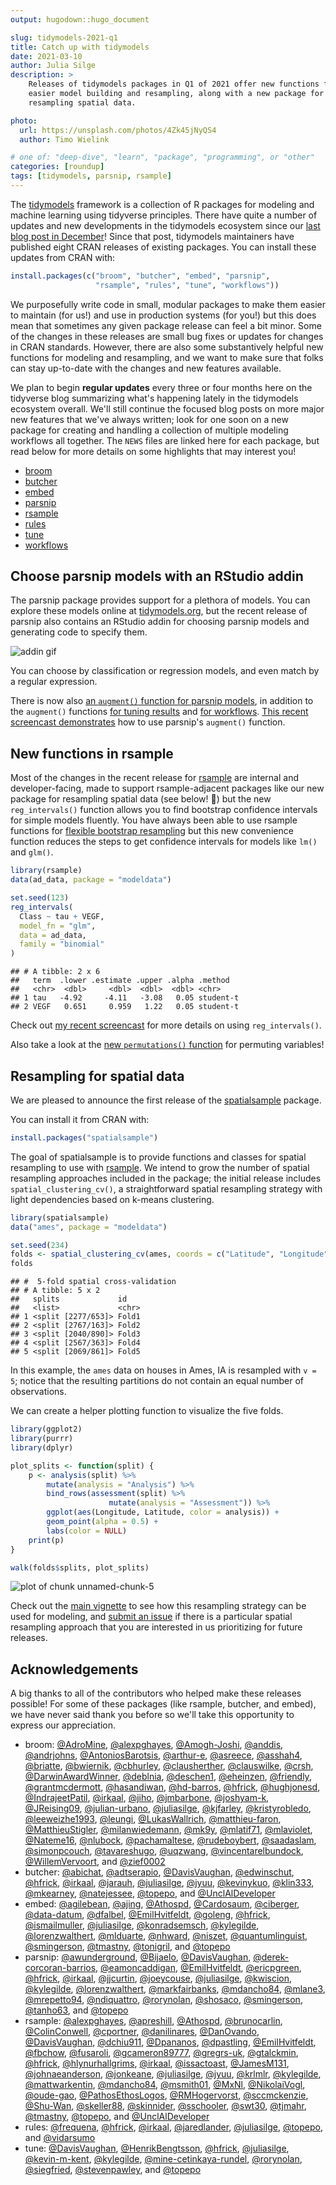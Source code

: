 ```yaml
---
output: hugodown::hugo_document

slug: tidymodels-2021-q1
title: Catch up with tidymodels
date: 2021-03-10
author: Julia Silge
description: >
    Releases of tidymodels packages in Q1 of 2021 offer new functions for 
    easier model building and resampling, along with a new package for 
    resampling spatial data.

photo:
  url: https://unsplash.com/photos/4Zk45jNyQS4
  author: Timo Wielink

# one of: "deep-dive", "learn", "package", "programming", or "other"
categories: [roundup] 
tags: [tidymodels, parsnip, rsample]
---
```





The [tidymodels](https://www.tidymodels.org/) framework is a collection of R packages for modeling and machine learning using tidyverse principles. There have quite a number of updates and new developments in the tidymodels ecosystem since our [last blog post in December](https://www.tidyverse.org/blog/2020/12/finetune-0-0-1/)! Since that post, tidymodels maintainers have published eight CRAN releases of existing packages. You can install these updates from CRAN with:


```r
install.packages(c("broom", "butcher", "embed", "parsnip",
                   "rsample", "rules", "tune", "workflows"))
```

We purposefully write code in small, modular packages to make them easier to maintain (for us!) and use in production systems (for you!) but this does mean that sometimes any given package release can feel a bit minor. Some of the changes in these releases are small bug fixes or updates for changes in CRAN standards. However, there are also some substantively helpful new functions for modeling and resampling, and we want to make sure that folks can stay up-to-date with the changes and new features available. 

We plan to begin **regular updates** every three or four months here on the tidyverse blog summarizing what's happening lately in the tidymodels ecosystem overall. We'll still continue the focused blog posts on more major new features that we've always written; look for one soon on a new package for creating and handling a collection of multiple modeling workflows all together. The `NEWS` files are linked here for each package, but read below for more details on some highlights that may interest you!

- [broom](https://broom.tidymodels.org/news/#broom-0-7-5-2021-02-19)
- [butcher](https://butcher.tidymodels.org/news/#butcher-0-1-3-2021-03-04)
- [embed](https://embed.tidymodels.org/news/#embed-0-1-4-2021-01-16)
- [parsnip](https://parsnip.tidymodels.org/news/#parsnip-0-1-5-2021-01-19)
- [rsample](https://rsample.tidymodels.org/news/index.html#rsample-0-0-9-2021-02-17)
- [rules](https://rules.tidymodels.org/news/#rules-0-1-1-2021-01-16)
- [tune](https://tune.tidymodels.org/news/index.html#tune-0-1-3-2021-02-28)
- [workflows](https://workflows.tidymodels.org/news/index.html#workflows-0-2-2-2021-03-10)

## Choose parsnip models with an RStudio addin

The parsnip package provides support for a plethora of models. You can explore these models online at [tidymodels.org](https://www.tidymodels.org/find/parsnip/), but the recent release of parsnip also contains an RStudio addin for choosing parsnip models and generating code to specify them.

![addin gif](parsnip_addin.gif)

You can choose by classification or regression models, and even match by a regular expression.

There is now also [an `augment()` function for parsnip models](https://parsnip.tidymodels.org/reference/augment.html), in addition to the `augment()` functions [for tuning results](https://tune.tidymodels.org/reference/augment.html) and [for workflows](https://workflows.tidymodels.org/reference/augment.workflow.html). [This recent screencast demonstrates](https://juliasilge.com/blog/student-debt/) how to use parsnip's `augment()` function.

## New functions in rsample

Most of the changes in the recent release for [rsample](https://rsample.tidymodels.org/) are internal and developer-facing, made to support rsample-adjacent packages like our new package for resampling spatial data (see below! 👀) but the new `reg_intervals()` function allows you to find bootstrap confidence intervals for simple models fluently. You have always been able to use rsample functions for [flexible bootstrap resampling](https://www.tidymodels.org/learn/statistics/bootstrap/) but this new convenience function reduces the steps to get confidence intervals for models like `lm()` and `glm()`.


```r
library(rsample)
data(ad_data, package = "modeldata")

set.seed(123)
reg_intervals(
  Class ~ tau + VEGF,
  model_fn = "glm", 
  data = ad_data, 
  family = "binomial"
)
```

```
## # A tibble: 2 x 6
##   term  .lower .estimate .upper .alpha .method  
##   <chr>  <dbl>     <dbl>  <dbl>  <dbl> <chr>    
## 1 tau   -4.92     -4.11   -3.08   0.05 student-t
## 2 VEGF   0.651     0.959   1.22   0.05 student-t
```

Check out [my recent screencast](https://juliasilge.com/blog/superbowl-conf-int/) for more details on using `reg_intervals()`.

Also take a look at the [new `permutations()` function](https://rsample.tidymodels.org/reference/permutations.html) for permuting variables!

## Resampling for spatial data

We are pleased to announce the first release of the [spatialsample](https://spatialsample.tidymodels.org/) package.

You can install it from CRAN with:


```r
install.packages("spatialsample")
```

The goal of spatialsample is to provide functions and classes for spatial resampling to use with [rsample](https://rsample.tidymodels.org/). We intend to grow the number of spatial resampling approaches included in the package; the initial release includes `spatial_clustering_cv()`, a straightforward spatial resampling strategy with light dependencies based on k-means clustering.


```r
library(spatialsample)
data("ames", package = "modeldata")

set.seed(234)
folds <- spatial_clustering_cv(ames, coords = c("Latitude", "Longitude"), v = 5)
folds
```

```
## #  5-fold spatial cross-validation 
## # A tibble: 5 x 2
##   splits             id   
##   <list>             <chr>
## 1 <split [2277/653]> Fold1
## 2 <split [2767/163]> Fold2
## 3 <split [2040/890]> Fold3
## 4 <split [2567/363]> Fold4
## 5 <split [2069/861]> Fold5
```

In this example, the `ames` data on houses in Ames, IA is resampled with `v = 5`; notice that the resulting partitions do not contain an equal number of observations.

We can create a helper plotting function to visualize the five folds.


```r
library(ggplot2)
library(purrr)
library(dplyr)

plot_splits <- function(split) {
    p <- analysis(split) %>%
        mutate(analysis = "Analysis") %>%
        bind_rows(assessment(split) %>%
                      mutate(analysis = "Assessment")) %>%
        ggplot(aes(Longitude, Latitude, color = analysis)) + 
        geom_point(alpha = 0.5) +
        labs(color = NULL)
    print(p)
}

walk(folds$splits, plot_splits)
```

![plot of chunk unnamed-chunk-5](figure/unnamed-chunk-5-.gif)

Check out the [main vignette](https://spatialsample.tidymodels.org/articles/spatialsample.html) to see how this resampling strategy can be used for modeling, and [submit an issue](https://github.com/tidymodels/spatialsample/issues) if there is a particular spatial resampling approach that you are interested in us prioritizing for future releases.

## Acknowledgements

A big thanks to all of the contributors who helped make these releases possible! For some of these packages (like rsample, butcher, and embed), we have never said thank you before so we'll take this opportunity to express our appreciation.

- broom: [&#x0040;AdroMine](https://github.com/AdroMine), [&#x0040;alexpghayes](https://github.com/alexpghayes), [&#x0040;Amogh-Joshi](https://github.com/Amogh-Joshi), [&#x0040;anddis](https://github.com/anddis), [&#x0040;andrjohns](https://github.com/andrjohns), [&#x0040;AntoniosBarotsis](https://github.com/AntoniosBarotsis), [&#x0040;arthur-e](https://github.com/arthur-e), [&#x0040;asreece](https://github.com/asreece), [&#x0040;asshah4](https://github.com/asshah4), [&#x0040;briatte](https://github.com/briatte), [&#x0040;bwiernik](https://github.com/bwiernik), [&#x0040;cbhurley](https://github.com/cbhurley), [&#x0040;clausherther](https://github.com/clausherther), [&#x0040;clauswilke](https://github.com/clauswilke), [&#x0040;crsh](https://github.com/crsh), [&#x0040;DarwinAwardWinner](https://github.com/DarwinAwardWinner), [&#x0040;deblnia](https://github.com/deblnia), [&#x0040;deschen1](https://github.com/deschen1), [&#x0040;eheinzen](https://github.com/eheinzen), [&#x0040;friendly](https://github.com/friendly), [&#x0040;grantmcdermott](https://github.com/grantmcdermott), [&#x0040;hasandiwan](https://github.com/hasandiwan), [&#x0040;hd-barros](https://github.com/hd-barros), [&#x0040;hfrick](https://github.com/hfrick), [&#x0040;hughjonesd](https://github.com/hughjonesd), [&#x0040;IndrajeetPatil](https://github.com/IndrajeetPatil), [&#x0040;irkaal](https://github.com/irkaal), [&#x0040;jiho](https://github.com/jiho), [&#x0040;jmbarbone](https://github.com/jmbarbone), [&#x0040;joshyam-k](https://github.com/joshyam-k), [&#x0040;JReising09](https://github.com/JReising09), [&#x0040;julian-urbano](https://github.com/julian-urbano), [&#x0040;juliasilge](https://github.com/juliasilge), [&#x0040;kjfarley](https://github.com/kjfarley), [&#x0040;kristyrobledo](https://github.com/kristyrobledo), [&#x0040;leeweizhe1993](https://github.com/leeweizhe1993), [&#x0040;leungi](https://github.com/leungi), [&#x0040;LukasWallrich](https://github.com/LukasWallrich), [&#x0040;matthieu-faron](https://github.com/matthieu-faron), [&#x0040;MatthieuStigler](https://github.com/MatthieuStigler), [&#x0040;milanwiedemann](https://github.com/milanwiedemann), [&#x0040;mk9y](https://github.com/mk9y), [&#x0040;mlatif71](https://github.com/mlatif71), [&#x0040;mlaviolet](https://github.com/mlaviolet), [&#x0040;Nateme16](https://github.com/Nateme16), [&#x0040;nlubock](https://github.com/nlubock), [&#x0040;pachamaltese](https://github.com/pachamaltese), [&#x0040;rudeboybert](https://github.com/rudeboybert), [&#x0040;saadaslam](https://github.com/saadaslam), [&#x0040;simonpcouch](https://github.com/simonpcouch), [&#x0040;tavareshugo](https://github.com/tavareshugo), [&#x0040;uqzwang](https://github.com/uqzwang), [&#x0040;vincentarelbundock](https://github.com/vincentarelbundock), [&#x0040;WillemVervoort](https://github.com/WillemVervoort), and [&#x0040;zief0002](https://github.com/zief0002)
- butcher: [&#x0040;abichat](https://github.com/abichat), [&#x0040;adtserapio](https://github.com/adtserapio), [&#x0040;DavisVaughan](https://github.com/DavisVaughan), [&#x0040;edwinschut](https://github.com/edwinschut), [&#x0040;hfrick](https://github.com/hfrick), [&#x0040;irkaal](https://github.com/irkaal), [&#x0040;jarauh](https://github.com/jarauh), [&#x0040;juliasilge](https://github.com/juliasilge), [&#x0040;jyuu](https://github.com/jyuu), [&#x0040;kevinykuo](https://github.com/kevinykuo), [&#x0040;klin333](https://github.com/klin333), [&#x0040;mkearney](https://github.com/mkearney), [&#x0040;natejessee](https://github.com/natejessee), [&#x0040;topepo](https://github.com/topepo), and [&#x0040;UnclAlDeveloper](https://github.com/UnclAlDeveloper)
- embed: [&#x0040;agilebean](https://github.com/agilebean), [&#x0040;ajing](https://github.com/ajing), [&#x0040;Athospd](https://github.com/Athospd), [&#x0040;Cardosaum](https://github.com/Cardosaum), [&#x0040;ciberger](https://github.com/ciberger), [&#x0040;data-datum](https://github.com/data-datum), [&#x0040;dfalbel](https://github.com/dfalbel), [&#x0040;EmilHvitfeldt](https://github.com/EmilHvitfeldt), [&#x0040;goleng](https://github.com/goleng), [&#x0040;hfrick](https://github.com/hfrick), [&#x0040;ismailmuller](https://github.com/ismailmuller), [&#x0040;juliasilge](https://github.com/juliasilge), [&#x0040;konradsemsch](https://github.com/konradsemsch), [&#x0040;kylegilde](https://github.com/kylegilde), [&#x0040;lorenzwalthert](https://github.com/lorenzwalthert), [&#x0040;mlduarte](https://github.com/mlduarte), [&#x0040;nhward](https://github.com/nhward), [&#x0040;niszet](https://github.com/niszet), [&#x0040;quantumlinguist](https://github.com/quantumlinguist), [&#x0040;smingerson](https://github.com/smingerson), [&#x0040;tmastny](https://github.com/tmastny), [&#x0040;tonigril](https://github.com/tonigril), and [&#x0040;topepo](https://github.com/topepo)
- parsnip: [&#x0040;awunderground](https://github.com/awunderground), [&#x0040;Bijaelo](https://github.com/Bijaelo), [&#x0040;DavisVaughan](https://github.com/DavisVaughan), [&#x0040;derek-corcoran-barrios](https://github.com/derek-corcoran-barrios), [&#x0040;eamoncaddigan](https://github.com/eamoncaddigan), [&#x0040;EmilHvitfeldt](https://github.com/EmilHvitfeldt), [&#x0040;ericpgreen](https://github.com/ericpgreen), [&#x0040;hfrick](https://github.com/hfrick), [&#x0040;irkaal](https://github.com/irkaal), [&#x0040;jjcurtin](https://github.com/jjcurtin), [&#x0040;joeycouse](https://github.com/joeycouse), [&#x0040;juliasilge](https://github.com/juliasilge), [&#x0040;kwiscion](https://github.com/kwiscion), [&#x0040;kylegilde](https://github.com/kylegilde), [&#x0040;lorenzwalthert](https://github.com/lorenzwalthert), [&#x0040;markfairbanks](https://github.com/markfairbanks), [&#x0040;mdancho84](https://github.com/mdancho84), [&#x0040;mlane3](https://github.com/mlane3), [&#x0040;mrepetto94](https://github.com/mrepetto94), [&#x0040;ndiquattro](https://github.com/ndiquattro), [&#x0040;rorynolan](https://github.com/rorynolan), [&#x0040;shosaco](https://github.com/shosaco), [&#x0040;smingerson](https://github.com/smingerson), [&#x0040;tanho63](https://github.com/tanho63), and [&#x0040;topepo](https://github.com/topepo)
- rsample: [&#x0040;alexpghayes](https://github.com/alexpghayes), [&#x0040;apreshill](https://github.com/apreshill), [&#x0040;Athospd](https://github.com/Athospd), [&#x0040;brunocarlin](https://github.com/brunocarlin), [&#x0040;ColinConwell](https://github.com/ColinConwell), [&#x0040;cportner](https://github.com/cportner), [&#x0040;danilinares](https://github.com/danilinares), [&#x0040;DanOvando](https://github.com/DanOvando), [&#x0040;DavisVaughan](https://github.com/DavisVaughan), [&#x0040;dchiu911](https://github.com/dchiu911), [&#x0040;Dpananos](https://github.com/Dpananos), [&#x0040;dpastling](https://github.com/dpastling), [&#x0040;EmilHvitfeldt](https://github.com/EmilHvitfeldt), [&#x0040;fbchow](https://github.com/fbchow), [&#x0040;fusaroli](https://github.com/fusaroli), [&#x0040;gcameron89777](https://github.com/gcameron89777), [&#x0040;gregrs-uk](https://github.com/gregrs-uk), [&#x0040;gtalckmin](https://github.com/gtalckmin), [&#x0040;hfrick](https://github.com/hfrick), [&#x0040;hlynurhallgrims](https://github.com/hlynurhallgrims), [&#x0040;irkaal](https://github.com/irkaal), [&#x0040;issactoast](https://github.com/issactoast), [&#x0040;JamesM131](https://github.com/JamesM131), [&#x0040;johnaeanderson](https://github.com/johnaeanderson), [&#x0040;jonkeane](https://github.com/jonkeane), [&#x0040;juliasilge](https://github.com/juliasilge), [&#x0040;jyuu](https://github.com/jyuu), [&#x0040;krlmlr](https://github.com/krlmlr), [&#x0040;kylegilde](https://github.com/kylegilde), [&#x0040;mattwarkentin](https://github.com/mattwarkentin), [&#x0040;mdancho84](https://github.com/mdancho84), [&#x0040;msmith01](https://github.com/msmith01), [&#x0040;MxNl](https://github.com/MxNl), [&#x0040;NikolaiVogl](https://github.com/NikolaiVogl), [&#x0040;oude-gao](https://github.com/oude-gao), [&#x0040;PathosEthosLogos](https://github.com/PathosEthosLogos), [&#x0040;RMHogervorst](https://github.com/RMHogervorst), [&#x0040;sccmckenzie](https://github.com/sccmckenzie), [&#x0040;Shu-Wan](https://github.com/Shu-Wan), [&#x0040;skeller88](https://github.com/skeller88), [&#x0040;skinnider](https://github.com/skinnider), [&#x0040;sschooler](https://github.com/sschooler), [&#x0040;swt30](https://github.com/swt30), [&#x0040;tjmahr](https://github.com/tjmahr), [&#x0040;tmastny](https://github.com/tmastny), [&#x0040;topepo](https://github.com/topepo), and [&#x0040;UnclAlDeveloper](https://github.com/UnclAlDeveloper)
- rules: [&#x0040;frequena](https://github.com/frequena), [&#x0040;hfrick](https://github.com/hfrick), [&#x0040;irkaal](https://github.com/irkaal), [&#x0040;jaredlander](https://github.com/jaredlander), [&#x0040;juliasilge](https://github.com/juliasilge), [&#x0040;topepo](https://github.com/topepo), and [&#x0040;vidarsumo](https://github.com/vidarsumo)
- tune: [&#x0040;DavisVaughan](https://github.com/DavisVaughan), [&#x0040;HenrikBengtsson](https://github.com/HenrikBengtsson), [&#x0040;hfrick](https://github.com/hfrick), [&#x0040;juliasilge](https://github.com/juliasilge), [&#x0040;kevin-m-kent](https://github.com/kevin-m-kent), [&#x0040;kylegilde](https://github.com/kylegilde), [&#x0040;mine-cetinkaya-rundel](https://github.com/mine-cetinkaya-rundel), [&#x0040;rorynolan](https://github.com/rorynolan), [&#x0040;siegfried](https://github.com/siegfried), [&#x0040;stevenpawley](https://github.com/stevenpawley), and [&#x0040;topepo](https://github.com/topepo)
